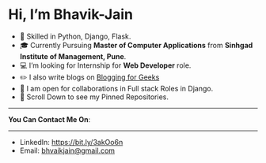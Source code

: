 # Hi, I’m Bhavik-Jain
- 👀 Skilled in Python, Django, Flask.
- 🎓 Currently Pursuing **Master of Computer Applications** from **Sinhgad Institute of Management, Pune**.
- 💻 I’m looking for Internship for **Web Developer** role.
- ✏️ I also write blogs on [Blogging for Geeks]("https://bloggingforgeeks.com/" "Blogging for Geeks")
- 🎯 I am open for collaborations in Full stack Roles in Django.
- 📜 Scroll Down to see my Pinned Repositories.
***********
**You Can Contact Me On**:
***********
- LinkedIn: https://bit.ly/3akOo6n
- Email: bhvaikjain@gmail.com
